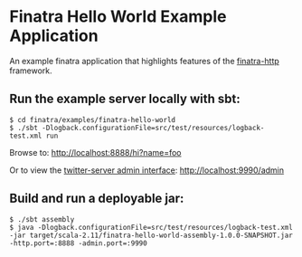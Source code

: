 # Finatra Hello World Example Application

An example finatra application that highlights features of the [finatra-http](../../http) framework.

Run the example server locally with sbt:
-----------------------------------------------------------

```
$ cd finatra/examples/finatra-hello-world
$ ./sbt -Dlogback.configurationFile=src/test/resources/logback-test.xml run
```

Browse to: [http://localhost:8888/hi?name=foo](http://localhost:8888/hi?name=foo)

Or to view the [twitter-server admin interface](https://twitter.github.io/twitter-server/Features.html#http-admin-interface): [http://localhost:9990/admin](http://localhost:9990/admin)

Build and run a deployable jar:
-----------------------------------------------------------

```
$ ./sbt assembly
$ java -Dlogback.configurationFile=src/test/resources/logback-test.xml -jar target/scala-2.11/finatra-hello-world-assembly-1.0.0-SNAPSHOT.jar -http.port=:8888 -admin.port=:9990
```

